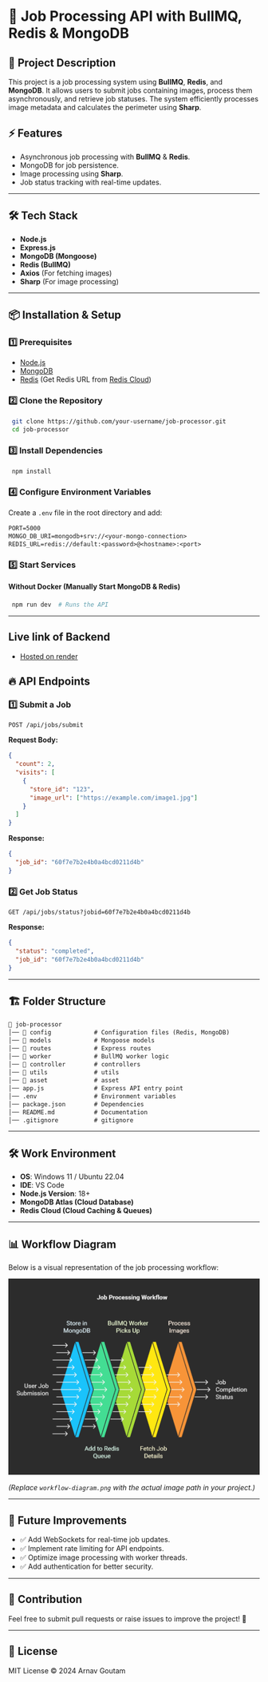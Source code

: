 # 🚀 Job Processing API with BullMQ, Redis & MongoDB

## 📌 Project Description

This project is a job processing system using **BullMQ**, **Redis**, and **MongoDB**. It allows users to submit jobs containing images, process them asynchronously, and retrieve job statuses. The system efficiently processes image metadata and calculates the perimeter using **Sharp**.

## ⚡ Features

- Asynchronous job processing with **BullMQ** & **Redis**.
- MongoDB for job persistence.
- Image processing using **Sharp**.
- Job status tracking with real-time updates.

---

## 🛠️ Tech Stack

- **Node.js**
- **Express.js**
- **MongoDB (Mongoose)**
- **Redis (BullMQ)**
- **Axios** (For fetching images)
- **Sharp** (For image processing)

---

## 📦 Installation & Setup

### 1️⃣ Prerequisites

- [Node.js](https://nodejs.org/)
- [MongoDB](https://www.mongodb.com/)
- [Redis](https://redis.io/) (Get Redis URL from [Redis Cloud](https://redis.com/cloud/))

### 2️⃣ Clone the Repository

```sh
 git clone https://github.com/your-username/job-processor.git
 cd job-processor
```

### 3️⃣ Install Dependencies

```sh
 npm install
```

### 4️⃣ Configure Environment Variables

Create a `.env` file in the root directory and add:

```env
PORT=5000
MONGO_DB_URI=mongodb+srv://<your-mongo-connection>
REDIS_URL=redis://default:<password>@<hostname>:<port>
```

### 5️⃣ Start Services

#### Without Docker (Manually Start MongoDB & Redis)

```sh
 npm run dev  # Runs the API
```
---

## Live link of Backend

- [Hosted on render](https://image-processing-bck.onrender.com)


## 🔥 API Endpoints

### 1️⃣ **Submit a Job**

```http
POST /api/jobs/submit
```

**Request Body:**

```json
{
  "count": 2,
  "visits": [
    {
      "store_id": "123",
      "image_url": ["https://example.com/image1.jpg"]
    }
  ]
}
```

**Response:**

```json
{
  "job_id": "60f7e7b2e4b0a4bcd0211d4b"
}
```

### 2️⃣ **Get Job Status**

```http
GET /api/jobs/status?jobid=60f7e7b2e4b0a4bcd0211d4b
```

**Response:**

```json
{
  "status": "completed",
  "job_id": "60f7e7b2e4b0a4bcd0211d4b"
}
```

---

## 🏗️ Folder Structure

```
📂 job-processor
│── 📂 config            # Configuration files (Redis, MongoDB)
│── 📂 models            # Mongoose models
│── 📂 routes            # Express routes
│── 📂 worker            # BullMQ worker logic
│── 📂 controller        # controllers
│── 📂 utils             # utils
│── 📂 asset             # asset
│── app.js              # Express API entry point
│── .env                # Environment variables
│── package.json        # Dependencies
│── README.md           # Documentation
│── .gitignore          # gitignore
```

---

## 🛠️ Work Environment

- **OS**: Windows 11 / Ubuntu 22.04
- **IDE**: VS Code
- **Node.js Version**: 18+
- **MongoDB Atlas (Cloud Database)**
- **Redis Cloud (Cloud Caching & Queues)**

---

## 📊 Workflow Diagram

Below is a visual representation of the job processing workflow:

![Workflow](src\asset\workflow.png)

*(Replace `workflow-diagram.png` with the actual image path in your project.)*

---

## 🚀 Future Improvements

- ✅ Add WebSockets for real-time job updates.
- ✅ Implement rate limiting for API endpoints.
- ✅ Optimize image processing with worker threads.
- ✅ Add authentication for better security.

---

## 🤝 Contribution

Feel free to submit pull requests or raise issues to improve the project! 🚀

---

## 📜 License

MIT License © 2024 Arnav Goutam

